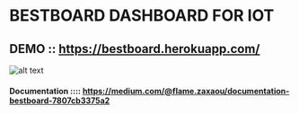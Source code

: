 # BESTBOARD DASHBOARD FOR IOT
## DEMO :: https://bestboard.herokuapp.com/

![alt text](https://cdn-images-1.medium.com/max/1000/1*GwqB9C6Z9pZUP-ma12FV_A.png)

#### Documentation :::: https://medium.com/@flame.zaxaou/documentation-bestboard-7807cb3375a2
